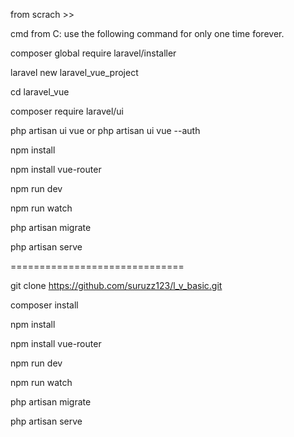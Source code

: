
from scrach >>

cmd from C: use the following command for only one time forever.

composer global require laravel/installer

laravel new laravel_vue_project

cd laravel_vue

composer require laravel/ui

php artisan ui vue
 or 
php artisan ui vue --auth

npm install

npm install vue-router 

npm run dev

npm run watch

php artisan migrate

php artisan serve

==============================

git clone https://github.com/suruzz123/l_v_basic.git

composer install

npm install

npm install vue-router 

npm run dev

npm run watch

php artisan migrate

php artisan serve

